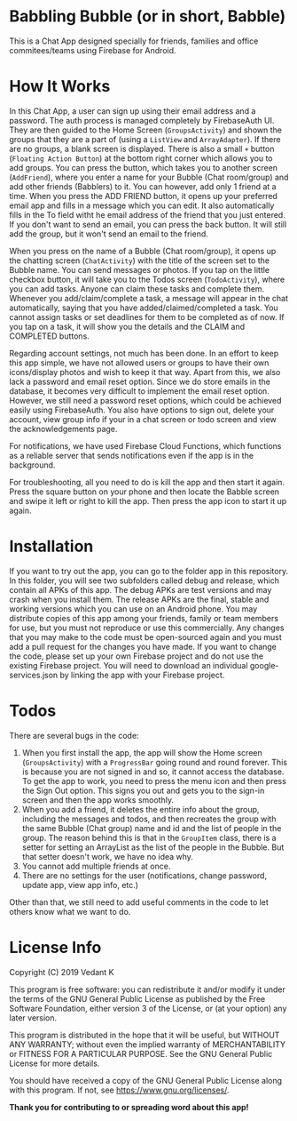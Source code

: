 # Babbling Bubble (or in short, Babble)
This is a Chat App designed specially for friends, families and office commitees/teams using Firebase for Android.

# How It Works
In this Chat App, a user can sign up using their email address and a password. The auth process is managed completely by FirebaseAuth UI.
They are then guided to the Home Screen (`GroupsActivity`) and shown the groups that they are a part of (using a `ListView` and `ArrayAdapter`). If there are no groups, a blank screen is displayed. There is also a small `+` button (`Floating Action Button`) at the bottom right corner which allows you to add groups. You can press the button, which takes you to another screen (`AddFriend`), where you enter a name for your Bubble (Chat room/group) and add other friends (Babblers) to it. You can however, add only 1 friend at a time. When you press the ADD FRIEND button, it opens up your preferred email app and fills in a message which you can edit. It also automatically fills in the To field witht he email address of the friend that you just entered. If you don't want to send an email, you can press the back button. It will still add the group, but it won't send an email to the friend.

When you press on the name of a Bubble (Chat room/group), it opens up the chatting screen (`ChatActivity`) with the title of the screen set to the Bubble name. You can send messages or photos. If you tap on the little checkbox button, it will take you to the Todos screen (`TodoActivity`), where you can add tasks. Anyone can claim these tasks and complete them. Whenever you add/claim/complete a task, a message will appear in the chat automatically, saying that you have added/claimed/completed a task. You cannot assign tasks or set deadlines for them to be completed as of now. If you tap on a task, it will show you the details and the CLAIM and COMPLETED buttons.

Regarding account settings, not much has been done. In an effort to keep this app simple, we have not allowed users or groups to have their own icons/display photos and wish to keep it that way. Apart from this, we also lack a password and email reset option. Since we do store emails in the database, it becomes very difficult to implement the email reset option. However, we still need a password reset options, which could be achieved easily using FirebaseAuth. You also have options to sign out, delete your account, view group info if your in a chat screen or todo screen and view the acknowledgements page.

For notifications, we have used Firebase Cloud Functions, which functions as a reliable server that sends notifications even if the app is in the background.

For troubleshooting, all you need to do is kill the app and then start it again. Press the square button on your phone and then locate the Babble screen and swipe it left or right to kill the app. Then press the app icon to start it up again.


# Installation
If you want to try out the app, you can go to the folder app in this repository. In this folder, you will see two subfolders called debug and release, which contain all APKs of this app. The debug APKs are test versions and may crash when you install them. The release APKs are the final, stable and working versions which you can use on an Android phone.
You may distribute copies of this app among your friends, family or team members for use, but you must not reproduce or use this commercially. Any changes that you may make to the code must be open-sourced again and you must add a pull request for the changes you have made. If you want to change the code, please set up your own Firebase project and do not use the existing Firebase project.
You will need to download an individual google-services.json by linking the app with your Firebase project.


# Todos
There are several bugs in the code: 
1. When you first install the app, the app will show the Home screen (`GroupsActivity`) with a `ProgressBar` going round and round forever. This is because you are not signed in and so, it cannot access the database. To get the app to work, you need to press the menu icon and then press the Sign Out option. This signs you out and gets you to the sign-in screen and then the app works smoothly.
2. When you add a friend, it deletes the entire info about the group, including the messages and todos, and then recreates the group with the same Bubble (Chat group) name and id and the list of people in the group. The reason behind this is that in the `GroupItem` class, there is a setter for setting an ArrayList as the list of the people in the Bubble. But that setter doesn't work, we have no idea why.
3. You cannot add multiple friends at once.
4. There are no settings for the user (notifications, change password, update app, view app info, etc.)


Other than that, we still need to add useful comments in the code to let others know what we want to do.

# License Info
Copyright (C) 2019  Vedant K

This program is free software: you can redistribute it and/or modify
it under the terms of the GNU General Public License as published by
the Free Software Foundation, either version 3 of the License, or
(at your option) any later version.

This program is distributed in the hope that it will be useful,
but WITHOUT ANY WARRANTY; without even the implied warranty of
MERCHANTABILITY or FITNESS FOR A PARTICULAR PURPOSE.  See the
GNU General Public License for more details.

You should have received a copy of the GNU General Public License
along with this program.  If not, see <https://www.gnu.org/licenses/>.


**Thank you for contributing to or spreading word about this app!**
